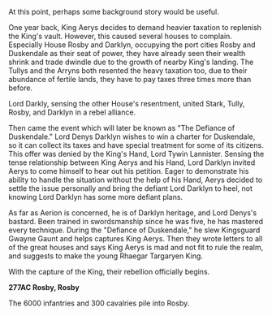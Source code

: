 At this point, perhaps some background story would be useful.

One year back, King Aerys decides to demand heavier taxation to replenish the King's vault. However, this caused several houses to complain. Especially House Rosby and Darklyn, occupying the port cities Rosby and Duskendale as their seat of power, they have already seen their wealth shrink and trade dwindle due to the growth of nearby King's landing. The Tullys and the Arryns both resented the heavy taxation too, due to their abundance of fertile lands, they have to pay taxes three times more than before. 

Lord Darkly, sensing the other House's resentment, united Stark, Tully, Rosby, and Darklyn in a rebel alliance. 

Then came the event which will later be known as "The Defiance of Duskendale." Lord Denys Darklyn wishes to win a charter for Duskendale, so it can collect its taxes and have special treatment for some of its citizens. This offer was denied by the King's Hand, Lord Tywin Lannister. Sensing the tense relationship between King Aerys and his Hand, Lord Darklyn invited Aerys to come himself to hear out his petition. Eager to demonstrate his ability to handle the situation without the help of his Hand, Aerys decided to settle the issue personally and bring the defiant Lord Darklyn to heel, not knowing Lord Darklyn has some more defiant plans.

As far as Aerion is concerned, he is of Darklyn heritage, and Lord Denys's bastard. Been trained in swordsmanship since he was five, he has mastered every technique. During the "Defiance of Duskendale," he slew Kingsguard Gwayne Gaunt and helps captures King Aerys. Then they wrote letters to all of the great houses and says King Aerys is mad and not fit to rule the realm, and suggests to make the young Rhaegar Targaryen King.

With the capture of the King, their rebellion officially begins.

**277AC Rosby, Rosby**

The 6000 infantries and 300 cavalries pile into Rosby.

 